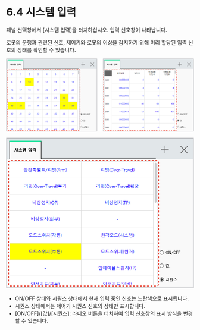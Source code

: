 # 6.4 시스템 입력

패널 선택창에서 \[시스템 입력\]을 터치하십시오. 입력 신호창이 나타납니다.

로봇의 운행과 관련된 신호, 제어기와 로봇의 이상을 감지하기 위해 미리 할당된 입력 신호의 상태를 확인할 수 있습니다.

![&#xADF8;&#xB9BC; 36 &#xC2DC;&#xC2A4;&#xD15C; &#xC785;&#xB825; - ON/OFF &#xC0C1;&#xD0DC;\(&#xC88C;\) / &#xAC12; &#xC0C1;&#xD0DC;\(&#xC6B0;\)](../.gitbook/assets/image%20%28144%29.png)

![&#xADF8;&#xB9BC; 37 &#xC2DC;&#xC2A4;&#xD15C; &#xC785;&#xB825; - &#xC2DC;&#xD000;&#xC2A4; &#xC0C1;&#xD0DC;](../.gitbook/assets/image%20%28151%29.png)

* ON/OFF 상태와 시퀀스 상태에서 현재 입력 중인 신호는 노란색으로 표시됩니다.
* 시퀀스 상태에서는 제어기 시퀀스 신호의 상태만 표시합니다.
* \[ON/OFF\]/\[값\]/\[시퀀스\]: 라디오 버튼을 터치하여 입력 신호창의 표시 방식을 변경할 수 있습니다.




